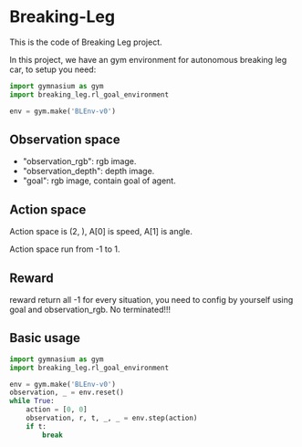 # Breaking-Leg

This is the code of Breaking Leg project.

In this project, we have an gym environment for autonomous breaking leg car, to setup you need:

```python
import gymnasium as gym
import breaking_leg.rl_goal_environment

env = gym.make('BLEnv-v0')
```

## Observation space
- "observation_rgb": rgb image.
- "observation_depth": depth image.
- "goal": rgb image, contain goal of agent.

## Action space
Action space is (2, ), A[0] is speed, A[1] is angle.

Action space run from -1 to 1.

## Reward
reward return all -1 for every situation, you need to config by yourself using goal and observation_rgb. No terminated!!!

## Basic usage
```python
import gymnasium as gym
import breaking_leg.rl_goal_environment

env = gym.make('BLEnv-v0')
observation, _ = env.reset()
while True:
    action = [0, 0]
    observation, r, t, _, _ = env.step(action)
    if t:
        break
```
